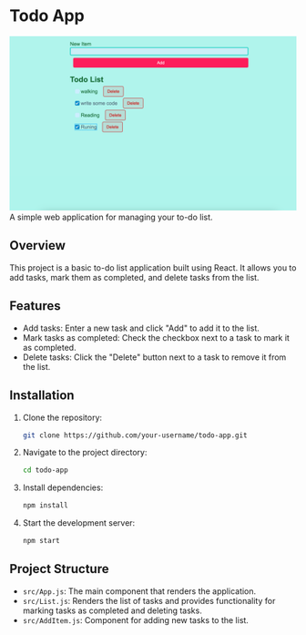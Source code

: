 # Todo App
![Alt text](<Screenshot 2023-08-28 at 4.07.31 PM.png>)
A simple web application for managing your to-do list.

## Overview

This project is a basic to-do list application built using React. It allows you to add tasks, mark them as completed, and delete tasks from the list.

## Features

- Add tasks: Enter a new task and click "Add" to add it to the list.
- Mark tasks as completed: Check the checkbox next to a task to mark it as completed.
- Delete tasks: Click the "Delete" button next to a task to remove it from the list.

## Installation

1. Clone the repository:

   ```bash
   git clone https://github.com/your-username/todo-app.git
   ```

2. Navigate to the project directory:

   ```bash
   cd todo-app
   ```

3. Install dependencies:

   ```bash
   npm install
   ```

4. Start the development server:

   ```bash
   npm start
   ```

## Project Structure

- `src/App.js`: The main component that renders the application.
- `src/List.js`: Renders the list of tasks and provides functionality for marking tasks as completed and deleting tasks.
- `src/AddItem.js`: Component for adding new tasks to the list.
